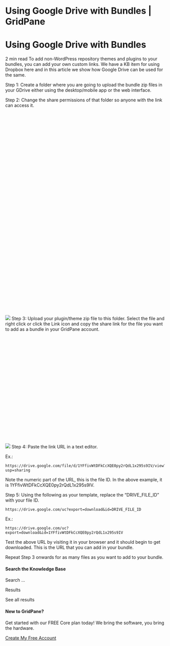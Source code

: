 # Using Google Drive with Bundles | GridPane

# Using Google Drive with Bundles

 

2 min read
To add non-WordPress repository themes and plugins to your bundles, you can add your own custom links. We have a KB item for using Dropbox here and in this article we show how Google Drive can be used for the same.

Step 1: Create a folder where you are going to upload the bundle zip files in your GDrive either using the desktop/mobile app or the web interface.

Step 2: Change the share permissions of that folder so anyone with the link can access it.

![](data:image/svg+xml,%3Csvg%20xmlns='http://www.w3.org/2000/svg'%20width='437'%20height='331'%20viewBox='0%200%20437%20331'%3E%3C/svg%3E)
![](data:image/svg+xml,%3Csvg%20xmlns='http://www.w3.org/2000/svg'%20width='687'%20height='421'%20viewBox='0%200%20687%20421'%3E%3C/svg%3E)![](https://gridpane.com/wp-content/uploads/2021/06/google-drive-gridpane-bundle1-1.png)
Step 3: Upload your plugin/theme zip file to this folder. Select the file and right click or click the Link icon and copy the share link for the file you want to add as a bundle in your GridPane account.

![](data:image/svg+xml,%3Csvg%20xmlns='http://www.w3.org/2000/svg'%20width='1024'%20height='687'%20viewBox='0%200%201024%20687'%3E%3C/svg%3E)![](https://gridpane.com/wp-content/uploads/2021/06/google-drive-gridpane-bundle3-1024x687.png)
Step 4: Paste the link URL in a text editor.

Ex.:

```
https://drive.google.com/file/d/1YFfivWtDFkCcXQE0py2rQdL1x295s9IV/view?usp=sharing
```

Note the numeric part of the URL, this is the file ID. In the above example, it is 1YFfivWtDFkCcXQE0py2rQdL1x295s9IV.

Step 5: Using the following as your template, replace the “DRIVE_FILE_ID” with your file ID.

```
https://drive.google.com/uc?export=download&id=DRIVE_FILE_ID
```

Ex.:

```
https://drive.google.com/uc?export=download&id=1YFfivWtDFkCcXQE0py2rQdL1x295s9IV
```

Test the above URL by visiting it in your browser and it should begin to get downloaded. This is the URL that you can add in your bundle.

Repeat Step 3 onwards for as many files as you want to add to your bundle.

 

#### Search the Knowledge Base

Search ...

 Results

See all results

#### New to GridPane?

Get started with our FREE Core plan today! We bring the software, you bring the hardware.

[Create My Free Account](https://gridpane.com/checkout/?plan=core)

